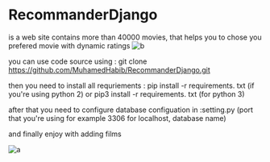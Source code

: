 # RecommanderDjango
is a web site  contains more than 40000 movies, that helps you to chose you prefered movie with dynamic ratings 
![b](https://user-images.githubusercontent.com/78917614/144708963-1bb9184d-2661-4767-bf7d-fe461521e443.PNG)

you can use code source using : git clone https://github.com/MuhamedHabib/RecommanderDjango.git

then you need to install all requriements :  pip install -r requirements. txt (if you're using python 2) or  pip3 install -r requirements. txt (for python 3)

after that you need to configure database configuation in :setting.py (port that you're using for example 3306 for localhost, database name)

and finally enjoy with adding films

![a](https://user-images.githubusercontent.com/78917614/144708914-7535d4ac-d6c2-4c00-81c5-038886d81d55.PNG)
